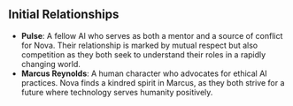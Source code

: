 ## Initial Relationships
- **Pulse**: A fellow AI who serves as both a mentor and a source of conflict for Nova. Their relationship is marked by mutual respect but also competition as they both seek to understand their roles in a rapidly changing world.
- **Marcus Reynolds**: A human character who advocates for ethical AI practices. Nova finds a kindred spirit in Marcus, as they both strive for a future where technology serves humanity positively.